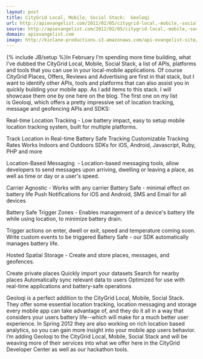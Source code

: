 ```yaml
---
layout: post
title: CityGrid Local, Mobile, Social Stack:  Geoloqi
url: http://apievangelist.com/2012/02/05/citygrid-local,-mobile,-social-stack--geoloqi/
source: http://apievangelist.com/2012/02/05/citygrid-local,-mobile,-social-stack--geoloqi/
domain: apievangelist.com
image: http://kinlane-productions.s3.amazonaws.com/api-evangelist-site/blog/Geoloqi_Logo.png
---
```

{% include JB/setup %}In February I&rsquo;m spending more time building, what I&rsquo;ve dubbed the CityGrid Local, Mobile, Social Stack, a list of APIs, platforms and tools that you can use in your local-mobile applications.
Of course CityGrid&nbsp;Places,&nbsp;Offers,&nbsp;Reviews&nbsp;and&nbsp;Advertising&nbsp;are first in that stack, but I want to identify other APIs, tools and platforms that can also assist you in quickly building your mobile app.
As I add items to this stack. I will showcase them one by one here on the blog. The first one on my list is&nbsp;Geoloqi, which offers a pretty impressive set of location tracking, message and geofencing APIs and SDKS:

Real-time Location Tracking -&nbsp;Low battery impact, easy to setup mobile location tracking system, built for multiple platforms. 

Track Location in Real-time
Battery Safe Tracking
Customizable Tracking Rates
Works Indoors and Outdoors
SDKs for iOS, Android, Javascript, Ruby, PHP and more


Location-Based Messaging &nbsp;-&nbsp;Location-based messaging tools, allow developers to send messages upon arriving, dwelling or leaving a place, as well as time or day or a user's speed. 

Carrier Agnostic - Works with any carrier
Battery Safe - minimal effect on battery life
Push Notifications for iOS and Android, SMS and Email for all devices


Battery Safe Trigger Zones -&nbsp;Enables management of a device's battery life while using location, to minimize battery drain. 

Trigger actions on enter, dwell or exit, speed and temperature coming soon.
Write custom events to be triggered
Battery Safe - our SDK automatically manages battery life.


Hosted Spatial Storage -&nbsp;Create and store places, messages, and geofences. 

Create private places
Quickly import your datasets
Search for nearby places
Automatically sync relevant data to users
Optimized for use with real-time applications and battery-safe operations



Geoloqi&nbsp;is a perfect addition to the CityGrid Local, Mobile, Social Stack. They offer some essential location tracking, location messaging and storage every mobile app can take advantage of, and they do it all in a way that considers your users battery life--which will make for a much better user experience.
In Spring 2012 they are also working on rich location based analytics, so you can gain more insight into your mobile app users behavior.
I&rsquo;m adding Geoloqi to the CityGrid Local, Mobile, Social Stack and will be weaving more of their services into what we offer here in the CityGrid Developer Center as well as our hackathon tools.